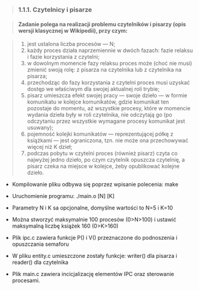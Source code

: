 > ### 1.1.1. Czytelnicy i pisarze

> #### Zadanie polega na realizacji problemu czytelników i pisarzy (opis wersji klasycznej w Wikipedii), przy czym:

> 1. jest ustalona liczba procesów — N;
> 2. każdy proces działa naprzemiennie w dwóch fazach: fazie relaksu i fazie korzystania z czytelni;
> 3. w dowolnym momencie fazy relaksu proces może (choć nie musi) zmienić swoją rolę: z pisarza na czytelnika lub z czytelnika na pisarza;
> 4. przechodząc do fazy korzystania z czytelni proces musi uzyskać dostęp we właściwym dla swojej aktualnej roli trybie;
> 5. pisarz umieszcza efekt swojej pracy — swoje dzieło — w formie komunikatu w kolejce komunikatów, gdzie komunikat ten pozostaje do momentu, aż wszystkie procesy, które w momencie wydania dzieła były w roli czytelnika, nie odczytają go (po odczytaniu przez wszystkie wymagane procesy komunikat jest usuwany);
> 6. pojemność kolejki komunikatów — reprezentującej półkę z książkami — jest ograniczona, tzn. nie może ona przechowywać więcej niż K dzieł;
> 7. podczas pobytu w czytelni proces (również pisarz) czyta co najwyżej jedno dzieło, po czym czytelnik opuszcza czytelnię, a pisarz czeka na miejsce w kolejce, żeby opublikować kolejne dzieło.




* Kompilowanie pliku odbywa się poprzez wpisanie polecenia: make

* Uruchomienie programu: ./main.o [N] [K]
* Parametry N i K sa opcjonalne, domyślne wartości to N=5 i K=10
* Można stworzyć maksymalnie 100 procesów (0>N>100) i ustawić maksymalną liczbę książek 160 (0>K>160)

* Plik ipc.c zawiera funkcje P() i V() przeznaczone do podnoszenia i opuszczania semaforu

* W pliku entity.c umieszczone zostały funkcje: writer() dla pisarza i reader() dla czytelnika

* Plik main.c zawiera incicjalizację elementów IPC oraz sterowanie procesami.

